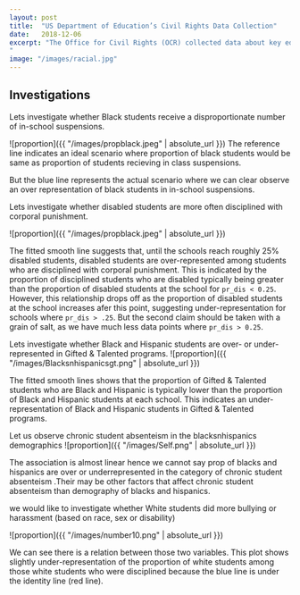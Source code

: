 ```yaml
---
layout: post
title:  "US Department of Education’s Civil Rights Data Collection"
date:   2018-12-06
excerpt: "The Office for Civil Rights (OCR) collected data about key education and civil rights issues for the 2013-14 school year from virtually every public school in the country through the Civil Rights Data Collection (CRDC).We examine this dataset and analyze racial representations in punishments.
"
image: "/images/racial.jpg"
---
```


## Investigations
Lets investigate  whether Black students receive a disproportionate number of in-school suspensions.

![proportion]({{ "/images/propblack.jpeg" | absolute_url }})
The reference line indicates an ideal scenario where proportion of black students would be same as proportion of students recieving in class suspensions.

But the blue line represents the actual scenario where we can clear observe an over representation of black students in in-school suspensions.


Lets investigate whether disabled students are more often disciplined with corporal punishment.



![proportion]({{ "/images/propblack.jpeg" | absolute_url }})

The fitted smooth line suggests that, until the schools reach roughly 25% disabled students, disabled students are over-represented among students who are disciplined with corporal punishment. This is indicated by the proportion of disciplined students who are disabled typically being greater than the proportion of disabled students at the school for `pr_dis < 0.25`. However, this relationship drops off as the proportion of disabled students at the school increases afer this point, suggesting under-representation for schools where `pr_dis > .25`. But the second claim should be taken with a grain of salt, as we have much less data points where `pr_dis > 0.25`.


Lets investigate whether Black and Hispanic students are over- or under-represented in Gifted \& Talented programs.
![proportion]({{ "/images/Blacksnhispanicsgt.png" | absolute_url }})





The fitted smooth lines shows that the proportion of Gifted \& Talented students who are Black and Hispanic is typically lower than the proportion of Black and Hispanic students at each school. This indicates an under-representation of Black and Hispanic students in Gifted \& Talented programs.


 Let us observe chronic student absenteism in the blacksnhispanics demographics
 ![proportion]({{ "/images/Self.png" | absolute_url }})

 The association  is almost linear hence we cannot say prop of blacks and hispanics are over or underrepresented in the category of chronic student absenteism .Their may be other factors that affect chronic student absenteism than demography of blacks and hispanics.

 we would like to investigate whether White students did more bullying or harassment (based on race, sex or disability)


 ![proportion]({{ "/images/number10.png" | absolute_url }})

 We can see there is a relation between those two variables. This plot shows slightly under-representation of the proportion of white students among those white students who were disciplined because the blue line is under the identity line (red line).
